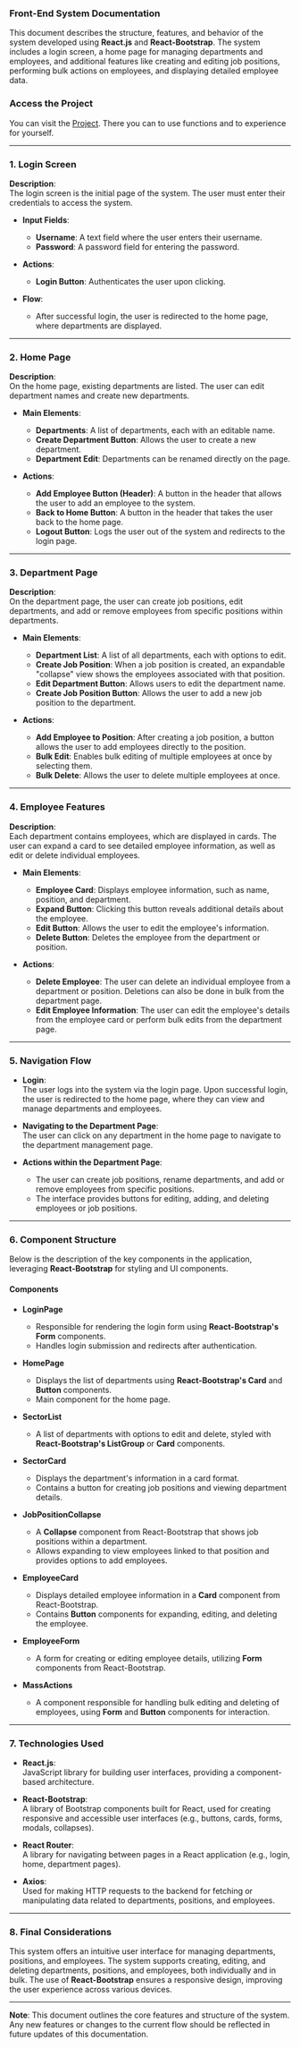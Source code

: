 ### Front-End System Documentation

This document describes the structure, features, and behavior of the system developed using **React.js** and **React-Bootstrap**. The system includes a login screen, a home page for managing departments and employees, and additional features like creating and editing job positions, performing bulk actions on employees, and displaying detailed employee data.

### Access the Project

You can visit the [Project](https://interface-sistema-maranguape.vercel.app/). There you can to use functions and to experience for yourself.

---

### 1. Login Screen

**Description**:  
The login screen is the initial page of the system. The user must enter their credentials to access the system.

- **Input Fields**:  
  - **Username**: A text field where the user enters their username.
  - **Password**: A password field for entering the password.
  
- **Actions**:  
  - **Login Button**: Authenticates the user upon clicking.
  
- **Flow**:  
  - After successful login, the user is redirected to the home page, where departments are displayed.

---

### 2. Home Page

**Description**:  
On the home page, existing departments are listed. The user can edit department names and create new departments.

- **Main Elements**:
  - **Departments**: A list of departments, each with an editable name.
  - **Create Department Button**: Allows the user to create a new department.
  - **Department Edit**: Departments can be renamed directly on the page.
  
- **Actions**:
  - **Add Employee Button (Header)**: A button in the header that allows the user to add an employee to the system.
  - **Back to Home Button**: A button in the header that takes the user back to the home page.
  - **Logout Button**: Logs the user out of the system and redirects to the login page.

---

### 3. Department Page

**Description**:  
On the department page, the user can create job positions, edit departments, and add or remove employees from specific positions within departments.

- **Main Elements**:
  - **Department List**: A list of all departments, each with options to edit.
  - **Create Job Position**: When a job position is created, an expandable "collapse" view shows the employees associated with that position.
  - **Edit Department Button**: Allows users to edit the department name.
  - **Create Job Position Button**: Allows the user to add a new job position to the department.
  
- **Actions**:
  - **Add Employee to Position**: After creating a job position, a button allows the user to add employees directly to the position.
  - **Bulk Edit**: Enables bulk editing of multiple employees at once by selecting them.
  - **Bulk Delete**: Allows the user to delete multiple employees at once.

---

### 4. Employee Features

**Description**:  
Each department contains employees, which are displayed in cards. The user can expand a card to see detailed employee information, as well as edit or delete individual employees.

- **Main Elements**:
  - **Employee Card**: Displays employee information, such as name, position, and department.
  - **Expand Button**: Clicking this button reveals additional details about the employee.
  - **Edit Button**: Allows the user to edit the employee's information.
  - **Delete Button**: Deletes the employee from the department or position.
  
- **Actions**:
  - **Delete Employee**: The user can delete an individual employee from a department or position. Deletions can also be done in bulk from the department page.
  - **Edit Employee Information**: The user can edit the employee's details from the employee card or perform bulk edits from the department page.

---

### 5. Navigation Flow

- **Login**:  
  The user logs into the system via the login page. Upon successful login, the user is redirected to the home page, where they can view and manage departments and employees.

- **Navigating to the Department Page**:  
  The user can click on any department in the home page to navigate to the department management page.

- **Actions within the Department Page**:  
  - The user can create job positions, rename departments, and add or remove employees from specific positions.
  - The interface provides buttons for editing, adding, and deleting employees or job positions.

---

### 6. Component Structure

Below is the description of the key components in the application, leveraging **React-Bootstrap** for styling and UI components.

#### **Components**

- **LoginPage**  
  - Responsible for rendering the login form using **React-Bootstrap's Form** components.
  - Handles login submission and redirects after authentication.

- **HomePage**  
  - Displays the list of departments using **React-Bootstrap's Card** and **Button** components.
  - Main component for the home page.

- **SectorList**  
  - A list of departments with options to edit and delete, styled with **React-Bootstrap's ListGroup** or **Card** components.

- **SectorCard**  
  - Displays the department's information in a card format.
  - Contains a button for creating job positions and viewing department details.

- **JobPositionCollapse**  
  - A **Collapse** component from React-Bootstrap that shows job positions within a department.
  - Allows expanding to view employees linked to that position and provides options to add employees.

- **EmployeeCard**  
  - Displays detailed employee information in a **Card** component from React-Bootstrap.
  - Contains **Button** components for expanding, editing, and deleting the employee.

- **EmployeeForm**  
  - A form for creating or editing employee details, utilizing **Form** components from React-Bootstrap.

- **MassActions**  
  - A component responsible for handling bulk editing and deleting of employees, using **Form** and **Button** components for interaction.

---

### 7. Technologies Used

- **React.js**:  
  JavaScript library for building user interfaces, providing a component-based architecture.

- **React-Bootstrap**:  
  A library of Bootstrap components built for React, used for creating responsive and accessible user interfaces (e.g., buttons, cards, forms, modals, collapses).

- **React Router**:  
  A library for navigating between pages in a React application (e.g., login, home, department pages).

- **Axios**:  
  Used for making HTTP requests to the backend for fetching or manipulating data related to departments, positions, and employees.

---

### 8. Final Considerations

This system offers an intuitive user interface for managing departments, positions, and employees. The system supports creating, editing, and deleting departments, positions, and employees, both individually and in bulk. The use of **React-Bootstrap** ensures a responsive design, improving the user experience across various devices.

---

**Note**: This document outlines the core features and structure of the system. Any new features or changes to the current flow should be reflected in future updates of this documentation.
